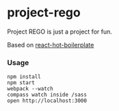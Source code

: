 project-rego
=====================

Project REGO is just a project for fun.

Based on [react-hot-boilerplate](https://github.com/gaearon/react-hot-boilerplate)

### Usage

```
npm install
npm start
webpack --watch
compass watch inside /sass
open http://localhost:3000
```
